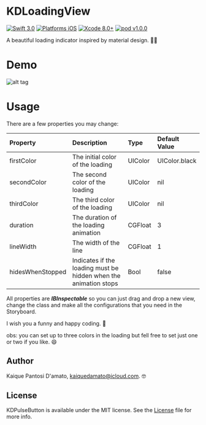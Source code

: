 # KDLoadingView

[![Swift 3.0](https://img.shields.io/badge/Swift-3.0-orange.svg?style=flat)](https://developer.apple.com/swift/)
[![Platforms iOS](https://img.shields.io/badge/Platforms-iOS-lightgray.svg?style=flat)](https://developer.apple.com/swift/)
[![Xcode 8.0+](https://img.shields.io/badge/Xcode-8.0+-blue.svg?style=flat)](https://developer.apple.com/swift/)
[![pod v1.0.0](https://img.shields.io/badge/pod-v1.0.0-blue.svg)](https://cocoapods.org)

A beautiful loading indicator inspired by material design. 🤘🏻

# Demo

![alt tag](http://i.giphy.com/l44QxkFEfyVgnCl0I.gif)

# Usage

There are a few properties you may change:

| Property         | Description                                                      | Type    | Default Value |
|:-----------------|:-----------------------------------------------------------------|:--------|:--------------|
| firstColor       | The initial color of the loading                                 | UIColor | UIColor.black |
| secondColor      | The second color of the loading                                  | UIColor | nil           |
| thirdColor       | The third color of the loading                                   | UIColor | nil           |
| duration         | The duration of the loading animation                            | CGFloat | 3             | 
| lineWidth        | The width of the line                                            | CGFloat | 1             |
| hidesWhenStopped | Indicates if the loading must be hidden when the animation stops | Bool    | false         |

All properties are ***IBInspectable*** so you can just drag and drop a new view, change the class and make all the configurations that you need in the Storyboard.

I wish you a funny and happy coding. 🚀

obs: you can set up to three colors in the loading but fell free to set just one or two if you like. 😄

## Author

Kaique Pantosi D'amato, kaiquedamato@icloud.com. 🤓

## License

KDPulseButton is available under the MIT license. See the [License](https://github.com/KaiqueDamato/KDLoadingView/blob/master/LICENSE) file for more info.
